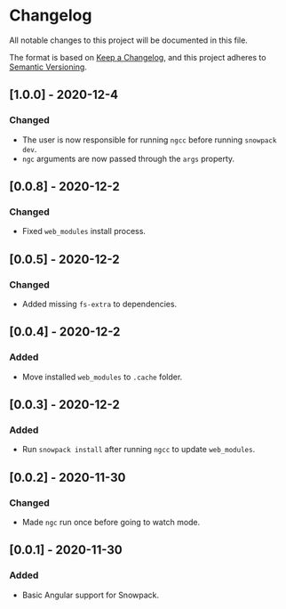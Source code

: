 # Changelog

All notable changes to this project will be documented in this file.

The format is based on [Keep a Changelog](https://keepachangelog.com/en/1.0.0/),
and this project adheres to [Semantic Versioning](https://semver.org/spec/v2.0.0.html).

## [1.0.0] - 2020-12-4

### Changed

-   The user is now responsible for running `ngcc` before running `snowpack dev`.
-   `ngc` arguments are now passed through the `args` property.

## [0.0.8] - 2020-12-2

### Changed

-   Fixed `web_modules` install process.

## [0.0.5] - 2020-12-2

### Changed

-   Added missing `fs-extra` to dependencies.

## [0.0.4] - 2020-12-2

### Added

-   Move installed `web_modules` to `.cache` folder.

## [0.0.3] - 2020-12-2

### Added

-   Run `snowpack install` after running `ngcc` to update `web_modules`.

## [0.0.2] - 2020-11-30

### Changed

-   Made `ngc` run once before going to watch mode.

## [0.0.1] - 2020-11-30

### Added

-   Basic Angular support for Snowpack.
